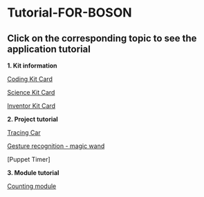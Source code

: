 # Tutorial-FOR-BOSON

## Click on the corresponding topic to see the application tutorial


**1. Kit information**


[Coding Kit Card](https://github.com/joanna1122/Tutorial-FOR-BOSON/blob/master/Coding%20Kit%20Card.pdf)

[Science Kit Card](https://github.com/joanna1122/Tutorial-FOR-BOSON/blob/master/Since%20Kit%20Card.pdf)

[Inventor Kit Card](https://github.com/joanna1122/Tutorial-FOR-BOSON/tree/master/Inventor%20Kit%20Card)

**2. Project tutorial**

[ Tracing Car](https://github.com/joanna1122/Tutorial-FOR-BOSON/blob/master/Tracing%20Car.md)

[ Gesture recognition - magic wand](https://github.com/joanna1122/Tutorial-FOR-BOSON/blob/master/Gesture%20recognition%20-%20magic%20wand.md)

[Puppet Timer]


**3. Module tutorial**

[Counting module](https://github.com/joanna1122/Tutorial-FOR-BOSON/blob/master/COUNTING%20MODULE.md)


